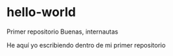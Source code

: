 # hello-world
Primer repositorio
Buenas, internautas

He aquí yo escribiendo dentro de mi primer repositorio
